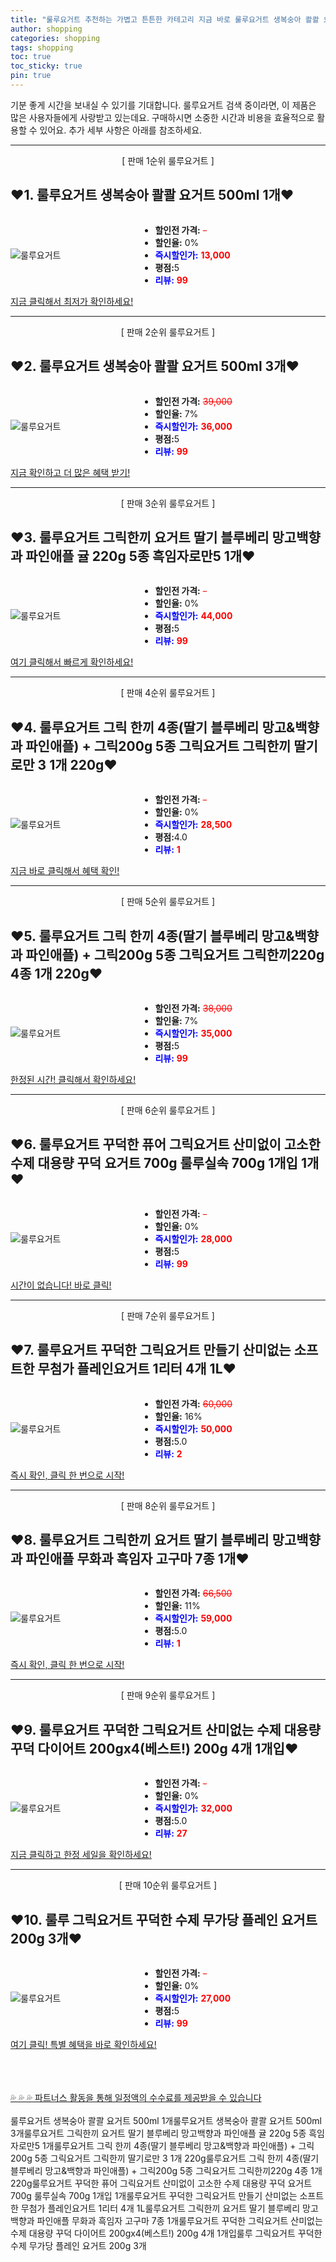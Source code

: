 ```yaml
---
title: "룰루요거트 추천하는 가볍고 튼튼한 카테고리 지금 바로 룰루요거트 생복숭아 콸콸 요거트 500ml"
author: shopping
categories: shopping
tags: shopping
toc: true
toc_sticky: true
pin: true
---
```

기분 좋게 시간을 보내실 수 있기를 기대합니다. 룰루요거트 검색 중이라면, 이 제품은 많은 사용자들에게 사랑받고 있는데요. 구매하시면 소중한 시간과 비용을 효율적으로 활용할 수 있어요. 추가 세부 사항은 아래를 참조하세요.

---
<p class="toplist" style="margin: 0 auto; display: block; width: fit-content;">[ 판매 1순위 룰루요거트 ]</p>

<h2><strong>❤️1. 룰루요거트 생복숭아 콸콸 요거트 500ml 1개❤️</strong></h2>

<div style="display: flex; align-items: center;">
    <div style="flex: 0.4;">
        <img src="https://thumbnail10.coupangcdn.com/thumbnails/remote/230x230ex/image/vendor_inventory/010f/4015bf0b08ff52d2370474b4ef056efc444849e34beda13265c3dbcd99f8.png" alt="룰루요거트" style="max-width: 100%;">
    </div>
    <div style="flex: 0.6; margin-left: 10px;">
        <ul>
            <li><strong>할인전 가격:</strong> <del style="color: red;">-</del></li>
            <li><strong>할인율:</strong> 0%</li>
            <li><span style='color:blue'><strong>즉시할인가:</strong></span> <span style='color:red'><strong>13,000</strong></span></li>
            <li><strong>평점:</strong>5</li>
            <li><span style='color:blue'><strong>리뷰:</strong></span> <span style='color:red'><strong>99</strong></span></li>
        </ul>
    </div>
</div>
<div class="center">
    <a href="https://selin100587.github.io?lptag=AF9450613&subid=githubio&pageKey=8247883589&traceid=V0-153&itemId=23741194691&vendorItemId=90765982570" class="myButton">
        지금 클릭해서 최저가 확인하세요!
    </a>
</div>


---
<p class="toplist" style="margin: 0 auto; display: block; width: fit-content;">[ 판매 2순위 룰루요거트 ]</p>

<h2><strong>❤️2. 룰루요거트 생복숭아 콸콸 요거트 500ml 3개❤️</strong></h2>

<div style="display: flex; align-items: center;">
    <div style="flex: 0.4;">
        <img src="https://thumbnail10.coupangcdn.com/thumbnails/remote/230x230ex/image/vendor_inventory/010f/4015bf0b08ff52d2370474b4ef056efc444849e34beda13265c3dbcd99f8.png" alt="룰루요거트" style="max-width: 100%;">
    </div>
    <div style="flex: 0.6; margin-left: 10px;">
        <ul>
            <li><strong>할인전 가격:</strong> <del style="color: red;">39,000</del></li>
            <li><strong>할인율:</strong> 7%</li>
            <li><span style='color:blue'><strong>즉시할인가:</strong></span> <span style='color:red'><strong>36,000</strong></span></li>
            <li><strong>평점:</strong>5</li>
            <li><span style='color:blue'><strong>리뷰:</strong></span> <span style='color:red'><strong>99</strong></span></li>
        </ul>
    </div>
</div>
<div class="center">
    <a href="https://selin100587.github.io?lptag=AF9450613&subid=githubio&pageKey=8247883589&traceid=V0-153&itemId=23741194693&vendorItemId=90765982561" class="myButton">
        지금 확인하고 더 많은 혜택 받기!
    </a>
</div>


---
<p class="toplist" style="margin: 0 auto; display: block; width: fit-content;">[ 판매 3순위 룰루요거트 ]</p>

<h2><strong>❤️3. 룰루요거트 그릭한끼 요거트 딸기 블루베리 망고백향과 파인애플 귤 220g 5종 흑임자로만5 1개❤️</strong></h2>

<div style="display: flex; align-items: center;">
    <div style="flex: 0.4;">
        <img src="https://thumbnail6.coupangcdn.com/thumbnails/remote/230x230ex/image/vendor_inventory/e86f/14e3d8dc04b88467bbe8308047b0c1ba5d191fb017eed2b7929122e14dc0.jpeg" alt="룰루요거트" style="max-width: 100%;">
    </div>
    <div style="flex: 0.6; margin-left: 10px;">
        <ul>
            <li><strong>할인전 가격:</strong> <del style="color: red;">-</del></li>
            <li><strong>할인율:</strong> 0%</li>
            <li><span style='color:blue'><strong>즉시할인가:</strong></span> <span style='color:red'><strong>44,000</strong></span></li>
            <li><strong>평점:</strong>5</li>
            <li><span style='color:blue'><strong>리뷰:</strong></span> <span style='color:red'><strong>99</strong></span></li>
        </ul>
    </div>
</div>
<div class="center">
    <a href="https://selin100587.github.io?lptag=AF9450613&subid=githubio&pageKey=8164080953&traceid=V0-153&itemId=23287745354&vendorItemId=90319994257" class="myButton">
        여기 클릭해서 빠르게 확인하세요!
    </a>
</div>


---
<p class="toplist" style="margin: 0 auto; display: block; width: fit-content;">[ 판매 4순위 룰루요거트 ]</p>

<h2><strong>❤️4. 룰루요거트 그릭 한끼 4종(딸기 블루베리 망고&백향과 파인애플) + 그릭200g 5종 그릭요거트 그릭한끼 딸기로만 3 1개 220g❤️</strong></h2>

<div style="display: flex; align-items: center;">
    <div style="flex: 0.4;">
        <img src="https://thumbnail9.coupangcdn.com/thumbnails/remote/230x230ex/image/vendor_inventory/ea9b/eeba6037f685744a07c13a505fd6e7302a4032fafe7b567938786f5371ec.jpg" alt="룰루요거트" style="max-width: 100%;">
    </div>
    <div style="flex: 0.6; margin-left: 10px;">
        <ul>
            <li><strong>할인전 가격:</strong> <del style="color: red;">-</del></li>
            <li><strong>할인율:</strong> 0%</li>
            <li><span style='color:blue'><strong>즉시할인가:</strong></span> <span style='color:red'><strong>28,500</strong></span></li>
            <li><strong>평점:</strong>4.0</li>
            <li><span style='color:blue'><strong>리뷰:</strong></span> <span style='color:red'><strong>1</strong></span></li>
        </ul>
    </div>
</div>
<div class="center">
    <a href="https://selin100587.github.io?lptag=AF9450613&subid=githubio&pageKey=8202265622&traceid=V0-153&itemId=22351698447&vendorItemId=89396806173" class="myButton">
        지금 바로 클릭해서 혜택 확인!
    </a>
</div>


---
<p class="toplist" style="margin: 0 auto; display: block; width: fit-content;">[ 판매 5순위 룰루요거트 ]</p>

<h2><strong>❤️5. 룰루요거트 그릭 한끼 4종(딸기 블루베리 망고&백향과 파인애플) + 그릭200g 5종 그릭요거트 그릭한끼220g 4종 1개 220g❤️</strong></h2>

<div style="display: flex; align-items: center;">
    <div style="flex: 0.4;">
        <img src="https://thumbnail10.coupangcdn.com/thumbnails/remote/230x230ex/image/vendor_inventory/85e3/90a397bd5382e744f503bd7aa717e2902b83104dad45bf46ac5562ab77a3.jpg" alt="룰루요거트" style="max-width: 100%;">
    </div>
    <div style="flex: 0.6; margin-left: 10px;">
        <ul>
            <li><strong>할인전 가격:</strong> <del style="color: red;">38,000</del></li>
            <li><strong>할인율:</strong> 7%</li>
            <li><span style='color:blue'><strong>즉시할인가:</strong></span> <span style='color:red'><strong>35,000</strong></span></li>
            <li><strong>평점:</strong>5</li>
            <li><span style='color:blue'><strong>리뷰:</strong></span> <span style='color:red'><strong>99</strong></span></li>
        </ul>
    </div>
</div>
<div class="center">
    <a href="https://selin100587.github.io?lptag=AF9450613&subid=githubio&pageKey=8011368653&traceid=V0-153&itemId=22351698448&vendorItemId=89396806182" class="myButton">
        한정된 시간! 클릭해서 확인하세요!
    </a>
</div>


---
<p class="toplist" style="margin: 0 auto; display: block; width: fit-content;">[ 판매 6순위 룰루요거트 ]</p>

<h2><strong>❤️6. 룰루요거트 꾸덕한 퓨어 그릭요거트 산미없이 고소한 수제 대용량 꾸덕 요거트 700g 룰루실속 700g 1개입 1개❤️</strong></h2>

<div style="display: flex; align-items: center;">
    <div style="flex: 0.4;">
        <img src="https://thumbnail8.coupangcdn.com/thumbnails/remote/230x230ex/image/vendor_inventory/b280/1d328fe8aa0eb7667e8afb45c8e9a19e381ee4cff0688b40d496905467fe.jpeg" alt="룰루요거트" style="max-width: 100%;">
    </div>
    <div style="flex: 0.6; margin-left: 10px;">
        <ul>
            <li><strong>할인전 가격:</strong> <del style="color: red;">-</del></li>
            <li><strong>할인율:</strong> 0%</li>
            <li><span style='color:blue'><strong>즉시할인가:</strong></span> <span style='color:red'><strong>28,000</strong></span></li>
            <li><strong>평점:</strong>5</li>
            <li><span style='color:blue'><strong>리뷰:</strong></span> <span style='color:red'><strong>99</strong></span></li>
        </ul>
    </div>
</div>
<div class="center">
    <a href="https://selin100587.github.io?lptag=AF9450613&subid=githubio&pageKey=8164116152&traceid=V0-153&itemId=23287884638&vendorItemId=90320132763" class="myButton">
        시간이 없습니다! 바로 클릭!
    </a>
</div>


---
<p class="toplist" style="margin: 0 auto; display: block; width: fit-content;">[ 판매 7순위 룰루요거트 ]</p>

<h2><strong>❤️7. 룰루요거트 꾸덕한 그릭요거트 만들기 산미없는 소프트한 무첨가 플레인요거트 1리터 4개 1L❤️</strong></h2>

<div style="display: flex; align-items: center;">
    <div style="flex: 0.4;">
        <img src="https://thumbnail6.coupangcdn.com/thumbnails/remote/230x230ex/image/vendor_inventory/3c51/45f0c32c88a3a73944e6c1b66bad79153dbd1c350e06b584b59e4493b417.png" alt="룰루요거트" style="max-width: 100%;">
    </div>
    <div style="flex: 0.6; margin-left: 10px;">
        <ul>
            <li><strong>할인전 가격:</strong> <del style="color: red;">60,000</del></li>
            <li><strong>할인율:</strong> 16%</li>
            <li><span style='color:blue'><strong>즉시할인가:</strong></span> <span style='color:red'><strong>50,000</strong></span></li>
            <li><strong>평점:</strong>5.0</li>
            <li><span style='color:blue'><strong>리뷰:</strong></span> <span style='color:red'><strong>2</strong></span></li>
        </ul>
    </div>
</div>
<div class="center">
    <a href="https://selin100587.github.io?lptag=AF9450613&subid=githubio&pageKey=7925798283&traceid=V0-153&itemId=21788461923&vendorItemId=88837145566" class="myButton">
        즉시 확인, 클릭 한 번으로 시작!
    </a>
</div>


---
<p class="toplist" style="margin: 0 auto; display: block; width: fit-content;">[ 판매 8순위 룰루요거트 ]</p>

<h2><strong>❤️8. 룰루요거트 그릭한끼 요거트 딸기 블루베리 망고백향과 파인애플 무화과 흑임자 고구마 7종 1개❤️</strong></h2>

<div style="display: flex; align-items: center;">
    <div style="flex: 0.4;">
        <img src="https://thumbnail7.coupangcdn.com/thumbnails/remote/230x230ex/image/vendor_inventory/0508/7d35889f1b30cc78739af9a54bbe9b14a73a627285dee4d2ed6e67d791ae.jpg" alt="룰루요거트" style="max-width: 100%;">
    </div>
    <div style="flex: 0.6; margin-left: 10px;">
        <ul>
            <li><strong>할인전 가격:</strong> <del style="color: red;">66,500</del></li>
            <li><strong>할인율:</strong> 11%</li>
            <li><span style='color:blue'><strong>즉시할인가:</strong></span> <span style='color:red'><strong>59,000</strong></span></li>
            <li><strong>평점:</strong>5.0</li>
            <li><span style='color:blue'><strong>리뷰:</strong></span> <span style='color:red'><strong>1</strong></span></li>
        </ul>
    </div>
</div>
<div class="center">
    <a href="https://selin100587.github.io?lptag=AF9450613&subid=githubio&pageKey=8220197630&traceid=V0-153&itemId=23624672621&vendorItemId=90319216109" class="myButton">
        즉시 확인, 클릭 한 번으로 시작!
    </a>
</div>


---
<p class="toplist" style="margin: 0 auto; display: block; width: fit-content;">[ 판매 9순위 룰루요거트 ]</p>

<h2><strong>❤️9. 룰루요거트 꾸덕한 그릭요거트 산미없는 수제 대용량 꾸덕 다이어트 200gx4(베스트!) 200g 4개 1개입❤️</strong></h2>

<div style="display: flex; align-items: center;">
    <div style="flex: 0.4;">
        <img src="https://thumbnail6.coupangcdn.com/thumbnails/remote/230x230ex/image/vendor_inventory/5864/cfcb5c500d3a05545e32eb12df47e6c54ae8b09da9d7d5d73f23e9e5ccaa.jpeg" alt="룰루요거트" style="max-width: 100%;">
    </div>
    <div style="flex: 0.6; margin-left: 10px;">
        <ul>
            <li><strong>할인전 가격:</strong> <del style="color: red;">-</del></li>
            <li><strong>할인율:</strong> 0%</li>
            <li><span style='color:blue'><strong>즉시할인가:</strong></span> <span style='color:red'><strong>32,000</strong></span></li>
            <li><strong>평점:</strong>5.0</li>
            <li><span style='color:blue'><strong>리뷰:</strong></span> <span style='color:red'><strong>27</strong></span></li>
        </ul>
    </div>
</div>
<div class="center">
    <a href="https://selin100587.github.io?lptag=AF9450613&subid=githubio&pageKey=7925806913&traceid=V0-153&itemId=21718980832&vendorItemId=88768245155" class="myButton">
        지금 클릭하고 한정 세일을 확인하세요!
    </a>
</div>


---
<p class="toplist" style="margin: 0 auto; display: block; width: fit-content;">[ 판매 10순위 룰루요거트 ]</p>

<h2><strong>❤️10. 룰루 그릭요거트 꾸덕한 수제 무가당 플레인 요거트 200g 3개❤️</strong></h2>

<div style="display: flex; align-items: center;">
    <div style="flex: 0.4;">
        <img src="https://thumbnail7.coupangcdn.com/thumbnails/remote/230x230ex/image/vendor_inventory/20af/9203834de26bb4954ba87015006d527b2039637bc58a6991f71047dcd406.jpg" alt="룰루요거트" style="max-width: 100%;">
    </div>
    <div style="flex: 0.6; margin-left: 10px;">
        <ul>
            <li><strong>할인전 가격:</strong> <del style="color: red;">-</del></li>
            <li><strong>할인율:</strong> 0%</li>
            <li><span style='color:blue'><strong>즉시할인가:</strong></span> <span style='color:red'><strong>27,000</strong></span></li>
            <li><strong>평점:</strong>5</li>
            <li><span style='color:blue'><strong>리뷰:</strong></span> <span style='color:red'><strong>99</strong></span></li>
        </ul>
    </div>
</div>
<div class="center">
    <a href="https://selin100587.github.io?lptag=AF9450613&subid=githubio&pageKey=8164112757&traceid=V0-153&itemId=23623629836&vendorItemId=90649192523" class="myButton">
        여기 클릭! 특별 혜택을 바로 확인하세요!
    </a>
</div>

<br><br><br>[💦 💦 💦 파트너스 활동을 통해 일정액의 수수료를 제공받을 수 있습니다](https://link.coupang.com/a/bcpT2c)<br><br>룰루요거트 생복숭아 콸콸 요거트 500ml 1개룰루요거트 생복숭아 콸콸 요거트 500ml 3개룰루요거트 그릭한끼 요거트 딸기 블루베리 망고백향과 파인애플 귤 220g 5종 흑임자로만5 1개룰루요거트 그릭 한끼 4종(딸기 블루베리 망고&백향과 파인애플) + 그릭200g 5종 그릭요거트 그릭한끼 딸기로만 3 1개 220g룰루요거트 그릭 한끼 4종(딸기 블루베리 망고&백향과 파인애플) + 그릭200g 5종 그릭요거트 그릭한끼220g 4종 1개 220g룰루요거트 꾸덕한 퓨어 그릭요거트 산미없이 고소한 수제 대용량 꾸덕 요거트 700g 룰루실속 700g 1개입 1개룰루요거트 꾸덕한 그릭요거트 만들기 산미없는 소프트한 무첨가 플레인요거트 1리터 4개 1L룰루요거트 그릭한끼 요거트 딸기 블루베리 망고백향과 파인애플 무화과 흑임자 고구마 7종 1개룰루요거트 꾸덕한 그릭요거트 산미없는 수제 대용량 꾸덕 다이어트 200gx4(베스트!) 200g 4개 1개입룰루 그릭요거트 꾸덕한 수제 무가당 플레인 요거트 200g 3개